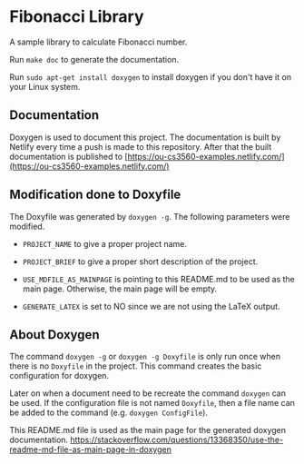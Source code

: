 # Fibonacci Library

A sample library to calculate Fibonacci number.

Run `make doc` to generate the documentation.

Run `sudo apt-get install doxygen` to install doxygen if you don't have it on your Linux system.

## Documentation

Doxygen is used to document this project. The documentation is built by Netlify every time a push is made to this repository.
After that the built documentation is published to [https://ou-cs3560-examples.netlify.com/](https://ou-cs3560-examples.netlify.com/)

## Modification done to Doxyfile

The Doxyfile was generated by `doxygen -g`. The following parameters were modified.

- `PROJECT_NAME` to give a proper project name.

- `PROJECT_BRIEF` to give a proper short description of the project.

- `USE_MDFILE_AS_MAINPAGE` is pointing to this README.md to be used as the main page. Otherwise, the main page will be empty.

- `GENERATE_LATEX` is set to NO since we are not using the LaTeX output.


## About Doxygen

The command `doxygen -g` or `doxygen -g Doxyfile` is only run once when there is no `Doxyfile` in the project. This command
creates the basic configuration for doxygen.

Later on when a document need to be recreate the command `doxygen` can be used. If the configuration file is
not named `Doxyfile`, then a file name can be added to the command (e.g. `doxygen ConfigFile`).

This README.md file is used as the main page for the generated doxygen documentation. 
https://stackoverflow.com/questions/13368350/use-the-readme-md-file-as-main-page-in-doxygen
